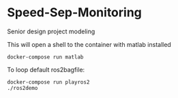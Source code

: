 # Speed-Sep-Monitoring
Senior design project modeling

This will open a shell to the container with matlab installed

    docker-compose run matlab
To loop default ros2bagfile:
    
    docker-compose run playros2
    ./ros2demo
